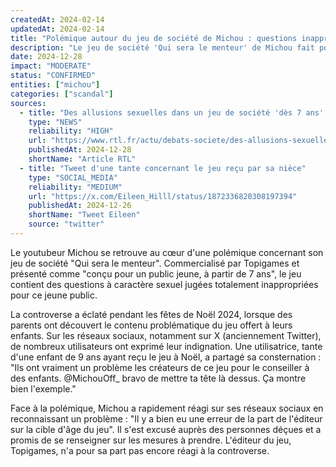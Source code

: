 ```yaml
---
createdAt: 2024-02-14
updatedAt: 2024-02-14
title: "Polémique autour du jeu de société de Michou : questions inappropriées pour enfants"
description: "Le jeu de société 'Qui sera le menteur' de Michou fait polémique en raison de questions à caractère sexuel jugées inappropriées pour des enfants de 7 ans"
date: 2024-12-28
impact: "MODERATE"
status: "CONFIRMED"
entities: ["michou"]
categories: ["scandal"]
sources:
  - title: "Des allusions sexuelles dans un jeu de société 'dès 7 ans' : le YouTubeur Michou fait polémique et plaide 'l'erreur' d'édition"
    type: "NEWS"
    reliability: "HIGH"
    url: "https://www.rtl.fr/actu/debats-societe/des-allusions-sexuelles-dans-un-jeu-de-societe-des-7-ans-le-youtubeur-michou-fait-polemique-et-plaide-l-erreur-7900455638"
    publishedAt: 2024-12-28
    shortName: "Article RTL"
  - title: "Tweet d'une tante concernant le jeu reçu par sa nièce"
    type: "SOCIAL_MEDIA"
    reliability: "MEDIUM"
    url: "https://x.com/Eileen_Hilll/status/1872336820308197394"
    publishedAt: 2024-12-26
    shortName: "Tweet Eileen"
    source: "twitter"
---
```


Le youtubeur Michou se retrouve au cœur d'une polémique concernant son jeu de société "Qui sera le menteur". Commercialisé par Topigames et présenté comme "conçu pour un public jeune, à partir de 7 ans", le jeu contient des questions à caractère sexuel jugées totalement inappropriées pour ce jeune public.

La controverse a éclaté pendant les fêtes de Noël 2024, lorsque des parents ont découvert le contenu problématique du jeu offert à leurs enfants. Sur les réseaux sociaux, notamment sur X (anciennement Twitter), de nombreux utilisateurs ont exprimé leur indignation. Une utilisatrice, tante d'une enfant de 9 ans ayant reçu le jeu à Noël, a partagé sa consternation : "Ils ont vraiment un problème les créateurs de ce jeu pour le conseiller à des enfants. @MichouOff\_ bravo de mettre ta tête là dessus. Ça montre bien l'exemple."

Face à la polémique, Michou a rapidement réagi sur ses réseaux sociaux en reconnaissant un problème : "Il y a bien eu une erreur de la part de l'éditeur sur la cible d'âge du jeu". Il s'est excusé auprès des personnes déçues et a promis de se renseigner sur les mesures à prendre. L'éditeur du jeu, Topigames, n'a pour sa part pas encore réagi à la controverse.
